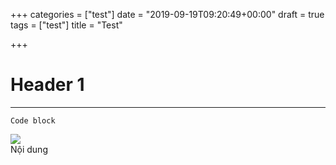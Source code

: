 +++
categories = ["test"]
date = "2019-09-19T09:20:49+00:00"
draft = true
tags = ["test"]
title = "Test"

+++
# Header 1

***

    Code block	

![](/uploads/slideshow_2.jpg)  
Nội dung 